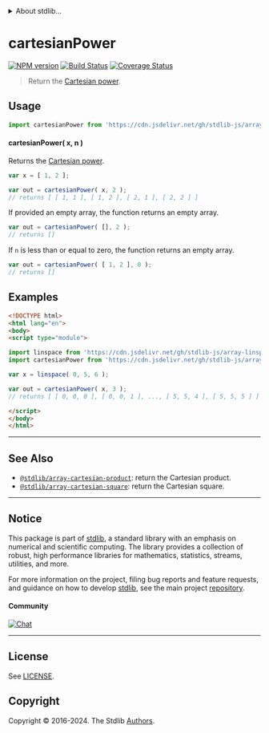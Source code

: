 <!--

@license Apache-2.0

Copyright (c) 2024 The Stdlib Authors.

Licensed under the Apache License, Version 2.0 (the "License");
you may not use this file except in compliance with the License.
You may obtain a copy of the License at

   http://www.apache.org/licenses/LICENSE-2.0

Unless required by applicable law or agreed to in writing, software
distributed under the License is distributed on an "AS IS" BASIS,
WITHOUT WARRANTIES OR CONDITIONS OF ANY KIND, either express or implied.
See the License for the specific language governing permissions and
limitations under the License.

-->


<details>
  <summary>
    About stdlib...
  </summary>
  <p>We believe in a future in which the web is a preferred environment for numerical computation. To help realize this future, we've built stdlib. stdlib is a standard library, with an emphasis on numerical and scientific computation, written in JavaScript (and C) for execution in browsers and in Node.js.</p>
  <p>The library is fully decomposable, being architected in such a way that you can swap out and mix and match APIs and functionality to cater to your exact preferences and use cases.</p>
  <p>When you use stdlib, you can be absolutely certain that you are using the most thorough, rigorous, well-written, studied, documented, tested, measured, and high-quality code out there.</p>
  <p>To join us in bringing numerical computing to the web, get started by checking us out on <a href="https://github.com/stdlib-js/stdlib">GitHub</a>, and please consider <a href="https://opencollective.com/stdlib">financially supporting stdlib</a>. We greatly appreciate your continued support!</p>
</details>

# cartesianPower

[![NPM version][npm-image]][npm-url] [![Build Status][test-image]][test-url] [![Coverage Status][coverage-image]][coverage-url] <!-- [![dependencies][dependencies-image]][dependencies-url] -->

> Return the [Cartesian power][cartesian-product].



<section class="usage">

## Usage

```javascript
import cartesianPower from 'https://cdn.jsdelivr.net/gh/stdlib-js/array-cartesian-power@v0.1.1-esm/index.mjs';
```

#### cartesianPower( x, n )

Returns the [Cartesian power][cartesian-product].

```javascript
var x = [ 1, 2 ];

var out = cartesianPower( x, 2 );
// returns [ [ 1, 1 ], [ 1, 2 ], [ 2, 1 ], [ 2, 2 ] ]
```

If provided an empty array, the function returns an empty array.

```javascript
var out = cartesianPower( [], 2 );
// returns []
```

If `n` is less than or equal to zero, the function returns an empty array.

```javascript
var out = cartesianPower( [ 1, 2 ], 0 );
// returns []
```

</section>

<!-- /.usage -->

<section class="notes">

</section>

<!-- /.notes -->

<section class="examples">

## Examples

<!-- eslint no-undef: "error" -->

```html
<!DOCTYPE html>
<html lang="en">
<body>
<script type="module">

import linspace from 'https://cdn.jsdelivr.net/gh/stdlib-js/array-linspace@esm/index.mjs';
import cartesianPower from 'https://cdn.jsdelivr.net/gh/stdlib-js/array-cartesian-power@v0.1.1-esm/index.mjs';

var x = linspace( 0, 5, 6 );

var out = cartesianPower( x, 3 );
// returns [ [ 0, 0, 0 ], [ 0, 0, 1 ], ..., [ 5, 5, 4 ], [ 5, 5, 5 ] ]

</script>
</body>
</html>
```

</section>

<!-- /.examples -->

<!-- Section for related `stdlib` packages. Do not manually edit this section, as it is automatically populated. -->

<section class="related">

* * *

## See Also

-   <span class="package-name">[`@stdlib/array-cartesian-product`][@stdlib/array/cartesian-product]</span><span class="delimiter">: </span><span class="description">return the Cartesian product.</span>
-   <span class="package-name">[`@stdlib/array-cartesian-square`][@stdlib/array/cartesian-square]</span><span class="delimiter">: </span><span class="description">return the Cartesian square.</span>

</section>

<!-- /.related -->

<!-- Section for all links. Make sure to keep an empty line after the `section` element and another before the `/section` close. -->


<section class="main-repo" >

* * *

## Notice

This package is part of [stdlib][stdlib], a standard library with an emphasis on numerical and scientific computing. The library provides a collection of robust, high performance libraries for mathematics, statistics, streams, utilities, and more.

For more information on the project, filing bug reports and feature requests, and guidance on how to develop [stdlib][stdlib], see the main project [repository][stdlib].

#### Community

[![Chat][chat-image]][chat-url]

---

## License

See [LICENSE][stdlib-license].


## Copyright

Copyright &copy; 2016-2024. The Stdlib [Authors][stdlib-authors].

</section>

<!-- /.stdlib -->

<!-- Section for all links. Make sure to keep an empty line after the `section` element and another before the `/section` close. -->

<section class="links">

[npm-image]: http://img.shields.io/npm/v/@stdlib/array-cartesian-power.svg
[npm-url]: https://npmjs.org/package/@stdlib/array-cartesian-power

[test-image]: https://github.com/stdlib-js/array-cartesian-power/actions/workflows/test.yml/badge.svg?branch=v0.1.1
[test-url]: https://github.com/stdlib-js/array-cartesian-power/actions/workflows/test.yml?query=branch:v0.1.1

[coverage-image]: https://img.shields.io/codecov/c/github/stdlib-js/array-cartesian-power/main.svg
[coverage-url]: https://codecov.io/github/stdlib-js/array-cartesian-power?branch=main

<!--

[dependencies-image]: https://img.shields.io/david/stdlib-js/array-cartesian-power.svg
[dependencies-url]: https://david-dm.org/stdlib-js/array-cartesian-power/main

-->

[chat-image]: https://img.shields.io/gitter/room/stdlib-js/stdlib.svg
[chat-url]: https://app.gitter.im/#/room/#stdlib-js_stdlib:gitter.im

[stdlib]: https://github.com/stdlib-js/stdlib

[stdlib-authors]: https://github.com/stdlib-js/stdlib/graphs/contributors

[umd]: https://github.com/umdjs/umd
[es-module]: https://developer.mozilla.org/en-US/docs/Web/JavaScript/Guide/Modules

[deno-url]: https://github.com/stdlib-js/array-cartesian-power/tree/deno
[deno-readme]: https://github.com/stdlib-js/array-cartesian-power/blob/deno/README.md
[umd-url]: https://github.com/stdlib-js/array-cartesian-power/tree/umd
[umd-readme]: https://github.com/stdlib-js/array-cartesian-power/blob/umd/README.md
[esm-url]: https://github.com/stdlib-js/array-cartesian-power/tree/esm
[esm-readme]: https://github.com/stdlib-js/array-cartesian-power/blob/esm/README.md
[branches-url]: https://github.com/stdlib-js/array-cartesian-power/blob/main/branches.md

[stdlib-license]: https://raw.githubusercontent.com/stdlib-js/array-cartesian-power/main/LICENSE

[cartesian-product]: https://en.wikipedia.org/wiki/Cartesian_product

<!-- <related-links> -->

[@stdlib/array/cartesian-product]: https://github.com/stdlib-js/array-cartesian-product/tree/esm

[@stdlib/array/cartesian-square]: https://github.com/stdlib-js/array-cartesian-square/tree/esm

<!-- </related-links> -->

</section>

<!-- /.links -->
